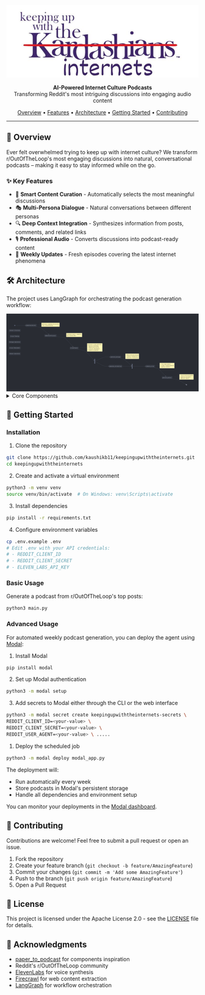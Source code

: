 <div align="center">
  <img src="assets/image.png" alt="Keeping Up with the Internets" width="600"/>
  <p align="center">
    <strong>AI-Powered Internet Culture Podcasts</strong><br>
    Transforming Reddit's most intriguing discussions into engaging audio content
  </p>

<p align="center">
    <a href="#overview">Overview</a> •
    <a href="#key-features">Features</a> •
    <a href="#architecture">Architecture</a> •
    <a href="#getting-started">Getting Started</a> •
    <a href="#contributing">Contributing</a>
  </p>
</div>

______________________________________________________________________

## 🌟 Overview

Ever felt overwhelmed trying to keep up with internet culture? We transform r/OutOfTheLoop's most engaging discussions into natural, conversational podcasts – making it easy to stay informed while on the go.

### ✨ Key Features

- 🎯 **Smart Content Curation** - Automatically selects the most meaningful discussions
- 🎭 **Multi-Persona Dialogue** - Natural conversations between different personas
- 🔍 **Deep Context Integration** - Synthesizes information from posts, comments, and related links
- 🎙️ **Professional Audio** - Converts discussions into podcast-ready content
- 🚀 **Weekly Updates** - Fresh episodes covering the latest internet phenomena

## 🛠️ Architecture

The project uses LangGraph for orchestrating the podcast generation workflow:

<div align="center">
  <img src="assets/arch.png" alt="Pipeline Overview" width="800"/>
</div>

<details>
<summary>Core Components</summary>

#### 1. Content Collection & Processing

- **RedditPostFetcher**: Retrieves trending discussions from r/OutOfTheLoop
- **RedditPostProcessor**: Processes posts, comments, and related URLs

#### 2. Script Planning & Generation

- **ScriptPlanner**: Evaluates and structures content using 4 core patterns:
  - Mystery Unfolding: Reveals information progressively
  - Debate/Controversy: Explores multiple perspectives
  - Cultural Phenomenon: Analyzes trending topics
  - Complex Situation: Breaks down intricate issues
- **Multi-Persona Design**: Orchestrates natural dialogue flow

#### 3. Dialogue Generation

- **DialogueGenerator**: Creates dynamic conversations
- **Context Integration**: Weaves in URLs, comments, and background
- **Parallel Processing**: Generates reddit post specific dialogues concurrently

#### 4. Script Enhancement

- **ScriptEnhancer**: Improves flow and reduces redundancy
- **Format Standardization**: Ensures consistent dialogue structure
- **Quality Control**: Maintains speaker authenticity

#### 5. Podcast Generation

- **Audio Synthesis**: Converts enhanced scripts to natural speech
- **Voice Differentiation**: Distinct voices for Host, Learner, and Expert
- **Quality Assurance**: Ensures proper pacing and pronunciation

</details>

## 🚀 Getting Started

### Installation

1. Clone the repository

```bash
git clone https://github.com/kaushikb11/keepingupwiththeinternets.git
cd keepingupwiththeinternets
```

2. Create and activate a virtual environment

```bash
python3 -m venv venv
source venv/bin/activate  # On Windows: venv\Scripts\activate
```

3. Install dependencies

```bash
pip install -r requirements.txt
```

4. Configure environment variables

```bash
cp .env.example .env
# Edit .env with your API credentials:
# - REDDIT_CLIENT_ID
# - REDDIT_CLIENT_SECRET
# - ELEVEN_LABS_API_KEY
```

### Basic Usage

Generate a podcast from r/OutOfTheLoop's top posts:

```bash
python3 main.py
```

### Advanced Usage

For automated weekly podcast generation, you can deploy the agent using [Modal](https://modal.com/):

1. Install Modal

```bash
pip install modal
```

2. Set up Modal authentication

```bash
python3 -m modal setup
```

3. Add secrets to Modal either through the CLI or the web interface

```bash
python3 -m modal secret create keepingupwiththeinternets-secrets \
REDDIT_CLIENT_ID=<your-value> \
REDDIT_CLIENT_SECRET=<your-value> \
REDDIT_USER_AGENT=<your-value> \ .....
```

1. Deploy the scheduled job

```bash
python3 -m modal deploy modal_app.py
```

The deployment will:

- Run automatically every week
- Store podcasts in Modal's persistent storage
- Handle all dependencies and environment setup

You can monitor your deployments in the [Modal dashboard](https://modal.com/apps).

## 🤝 Contributing

Contributions are welcome! Feel free to submit a pull request or open an issue.

1. Fork the repository
1. Create your feature branch (`git checkout -b feature/AmazingFeature`)
1. Commit your changes (`git commit -m 'Add some AmazingFeature'`)
1. Push to the branch (`git push origin feature/AmazingFeature`)
1. Open a Pull Request

## 📝 License

This project is licensed under the Apache License 2.0 - see the [LICENSE](LICENSE) file for details.

## 🙏 Acknowledgments

- [paper_to_podcast](https://github.com/Azzedde/paper_to_podcast) for components inspiration
- Reddit's r/OutOfTheLoop community
- [ElevenLabs](https://elevenlabs.io) for voice synthesis
- [Firecrawl](https://www.firecrawl.dev/) for web content extraction
- [LangGraph](https://github.com/langchain-ai/langgraph) for workflow orchestration
